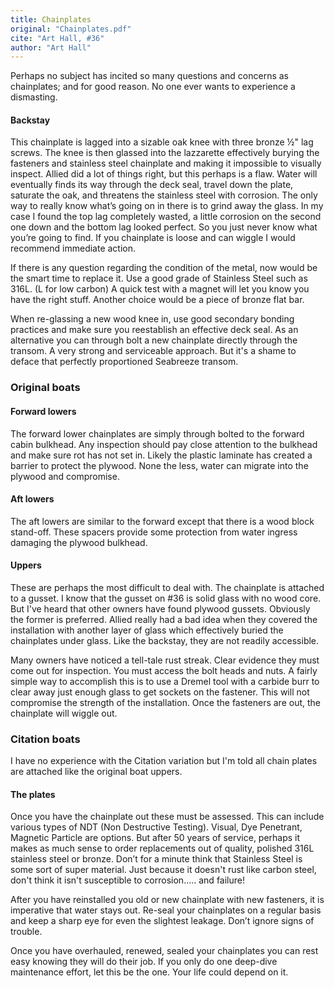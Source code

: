 ```yaml
---
title: Chainplates
original: "Chainplates.pdf"
cite: "Art Hall, #36"
author: "Art Hall"
---
```



Perhaps no subject has incited so many questions and concerns as chainplates; and for good reason. No
one ever wants to experience a dismasting.

#### Backstay ####

This chainplate is lagged into a sizable oak knee with three bronze ½" lag screws. The knee is then
glassed into the lazzarette effectively burying the fasteners and stainless steel chainplate and making it
impossible to visually inspect. Allied did a lot of things right, but this perhaps is a flaw. Water will
eventually finds its way through the deck seal, travel down the plate, saturate the oak, and threatens
the stainless steel with corrosion. The only way to really know what’s going on in there is to grind away
the glass. In my case I found the top lag completely wasted, a little corrosion on the second one down
and the bottom lag looked perfect. So you just never know what you’re going to find. If you chainplate
is loose and can wiggle I would recommend immediate action.

If there is any question regarding the condition of the metal, now would be the smart time to replace it.
Use a good grade of Stainless Steel such as 316L. (L for low carbon) A quick test with a magnet will let
you know you have the right stuff. Another choice would be a piece of bronze flat bar.

When re-glassing a new wood knee in, use good secondary bonding practices and make sure you reestablish an effective deck seal. As an alternative you can through bolt a new chainplate directly
through the transom. A very strong and serviceable approach. But it's a shame to deface that perfectly
proportioned Seabreeze transom.

### Original boats ###

#### Forward lowers ####

The forward lower chainplates are simply through bolted to the forward cabin bulkhead. Any inspection
should pay close attention to the bulkhead and make sure rot has not set in. Likely the plastic laminate
has created a barrier to protect the plywood. None the less, water can migrate into the plywood and
compromise.

#### Aft lowers ####

The aft lowers are similar to the forward except that there is a wood block stand-off. These spacers
provide some protection from water ingress damaging the plywood bulkhead.

#### Uppers ####

These are perhaps the most difficult to deal with. The chainplate is attached to a gusset. I know that
the gusset on #36 is solid glass with no wood core. But I've heard that other owners have found plywood
gussets. Obviously the former is preferred. Allied really had a bad idea when they covered the
installation with another layer of glass which effectively buried the chainplates under glass. Like the
backstay, they are not readily accessible.

Many owners have noticed a tell-tale rust streak. Clear evidence they must come out for inspection. You
must access the bolt heads and nuts. A fairly simple way to accomplish this is to use a Dremel tool
with a carbide burr to clear away just enough glass to get sockets on the fastener. This will not
compromise the strength of the installation. Once the fasteners are out, the chainplate will wiggle out.


### Citation boats ###

I have no experience with the Citation variation but I'm told all chain plates are attached like the original
boat uppers.

#### The plates ####

Once you have the chainplate out these must be assessed. This can include various types of NDT (Non
Destructive Testing). Visual, Dye Penetrant, Magnetic Particle are options. But after 50 years of service,
perhaps it makes as much sense to order replacements out of quality, polished 316L stainless steel or
bronze. Don’t for a minute think that Stainless Steel is some sort of super material. Just because it
doesn't rust like carbon steel, don't think it isn't susceptible to corrosion….. and failure!

After you have reinstalled you old or new chainplate with new fasteners, it is imperative that water stays
out. Re-seal your chainplates on a regular basis and keep a sharp eye for even the slightest leakage.
Don’t ignore signs of trouble.

Once you have overhauled, renewed, sealed your chainplates you can rest easy knowing they will do
their job. If you only do one deep-dive maintenance effort, let this be the one. Your life could depend
on it.